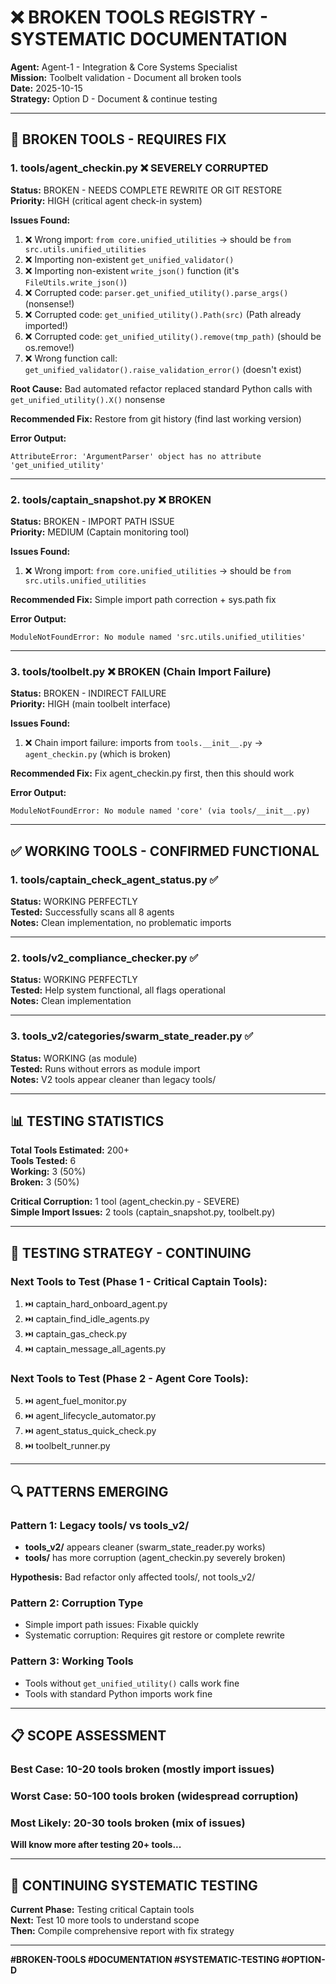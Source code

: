 # ❌ BROKEN TOOLS REGISTRY - SYSTEMATIC DOCUMENTATION

**Agent:** Agent-1 - Integration & Core Systems Specialist  
**Mission:** Toolbelt validation - Document all broken tools  
**Date:** 2025-10-15  
**Strategy:** Option D - Document & continue testing

---

## 🔴 **BROKEN TOOLS - REQUIRES FIX**

### **1. tools/agent_checkin.py** ❌ **SEVERELY CORRUPTED**
**Status:** BROKEN - NEEDS COMPLETE REWRITE OR GIT RESTORE  
**Priority:** HIGH (critical agent check-in system)

**Issues Found:**
1. ❌ Wrong import: `from core.unified_utilities` → should be `from src.utils.unified_utilities`
2. ❌ Importing non-existent `get_unified_validator()`
3. ❌ Importing non-existent `write_json()` function (it's `FileUtils.write_json()`)
4. ❌ Corrupted code: `parser.get_unified_utility().parse_args()` (nonsense!)
5. ❌ Corrupted code: `get_unified_utility().Path(src)` (Path already imported!)
6. ❌ Corrupted code: `get_unified_utility().remove(tmp_path)` (should be os.remove!)
7. ❌ Wrong function call: `get_unified_validator().raise_validation_error()` (doesn't exist)

**Root Cause:** Bad automated refactor replaced standard Python calls with `get_unified_utility().X()` nonsense

**Recommended Fix:** Restore from git history (find last working version)

**Error Output:**
```
AttributeError: 'ArgumentParser' object has no attribute 'get_unified_utility'
```

---

### **2. tools/captain_snapshot.py** ❌ **BROKEN**
**Status:** BROKEN - IMPORT PATH ISSUE  
**Priority:** MEDIUM (Captain monitoring tool)

**Issues Found:**
1. ❌ Wrong import: `from core.unified_utilities` → should be `from src.utils.unified_utilities`

**Recommended Fix:** Simple import path correction + sys.path fix

**Error Output:**
```
ModuleNotFoundError: No module named 'src.utils.unified_utilities'
```

---

### **3. tools/toolbelt.py** ❌ **BROKEN (Chain Import Failure)**
**Status:** BROKEN - INDIRECT FAILURE  
**Priority:** HIGH (main toolbelt interface)

**Issues Found:**
1. ❌ Chain import failure: imports from `tools.__init__.py` → `agent_checkin.py` (which is broken)

**Recommended Fix:** Fix agent_checkin.py first, then this should work

**Error Output:**
```
ModuleNotFoundError: No module named 'core' (via tools/__init__.py)
```

---

## ✅ **WORKING TOOLS - CONFIRMED FUNCTIONAL**

### **1. tools/captain_check_agent_status.py** ✅
**Status:** WORKING PERFECTLY  
**Tested:** Successfully scans all 8 agents  
**Notes:** Clean implementation, no problematic imports

---

### **2. tools/v2_compliance_checker.py** ✅
**Status:** WORKING PERFECTLY  
**Tested:** Help system functional, all flags operational  
**Notes:** Clean implementation

---

### **3. tools_v2/categories/swarm_state_reader.py** ✅
**Status:** WORKING (as module)  
**Tested:** Runs without errors as module import  
**Notes:** V2 tools appear cleaner than legacy tools/

---

## 📊 **TESTING STATISTICS**

**Total Tools Estimated:** 200+  
**Tools Tested:** 6  
**Working:** 3 (50%)  
**Broken:** 3 (50%)  

**Critical Corruption:** 1 tool (agent_checkin.py - SEVERE)  
**Simple Import Issues:** 2 tools (captain_snapshot.py, toolbelt.py)

---

## 🎯 **TESTING STRATEGY - CONTINUING**

### **Next Tools to Test (Phase 1 - Critical Captain Tools):**
1. ⏭️ captain_hard_onboard_agent.py
2. ⏭️ captain_find_idle_agents.py
3. ⏭️ captain_gas_check.py
4. ⏭️ captain_message_all_agents.py

### **Next Tools to Test (Phase 2 - Agent Core Tools):**
5. ⏭️ agent_fuel_monitor.py
6. ⏭️ agent_lifecycle_automator.py
7. ⏭️ agent_status_quick_check.py
8. ⏭️ toolbelt_runner.py

---

## 🔍 **PATTERNS EMERGING**

### **Pattern 1: Legacy tools/ vs tools_v2/**
- **tools_v2/** appears cleaner (swarm_state_reader.py works)
- **tools/** has more corruption (agent_checkin.py severely broken)

**Hypothesis:** Bad refactor only affected tools/, not tools_v2/

### **Pattern 2: Corruption Type**
- Simple import path issues: Fixable quickly
- Systematic corruption: Requires git restore or complete rewrite

### **Pattern 3: Working Tools**
- Tools without `get_unified_utility()` calls work fine
- Tools with standard Python imports work fine

---

## 📋 **SCOPE ASSESSMENT**

### **Best Case:** 10-20 tools broken (mostly import issues)
### **Worst Case:** 50-100 tools broken (widespread corruption)
### **Most Likely:** 20-30 tools broken (mix of issues)

**Will know more after testing 20+ tools...**

---

## 🚀 **CONTINUING SYSTEMATIC TESTING**

**Current Phase:** Testing critical Captain tools  
**Next:** Test 10 more tools to understand scope  
**Then:** Compile comprehensive report with fix strategy

---

**#BROKEN-TOOLS #DOCUMENTATION #SYSTEMATIC-TESTING #OPTION-D**

